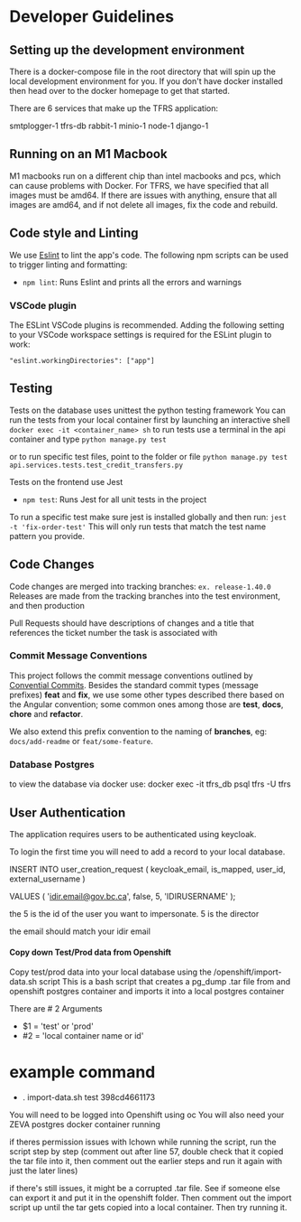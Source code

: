 # Developer Guidelines

## Setting up the development environment

There is a docker-compose file in the root directory that will spin up the local development environment for you. If you don't have docker installed then head over to the docker homepage to get that started.

There are 6 services that make up the TFRS application:

smtplogger-1
tfrs-db
rabbit-1
minio-1
node-1
django-1

## Running on an M1 Macbook
M1 macbooks run on a different chip than intel macbooks and pcs, which can cause problems with Docker. For TFRS, we have specified that all images must be amd64. If there are issues with anything, ensure that all images are amd64, and if not delete all images, fix the code and rebuild.


## Code style and Linting

We use [Eslint](https://eslint.org/) to lint the app's code. The following npm scripts can be used to trigger linting and formatting:

- `npm lint`: Runs Eslint and prints all the errors and warnings


### VSCode plugin

The ESLint VSCode plugins is recommended.
Adding the following setting to your VSCode workspace settings is required for the ESLint plugin to work:

```
"eslint.workingDirectories": ["app"]
```

## Testing

Tests on the database uses unittest the python testing framework
You can run the tests from your local container first by launching an interactive shell
`docker exec -it <container_name> sh`
to run tests use a terminal in the api container and type
`python manage.py test`

or to run specific test files, point to the folder or file
`python manage.py test api.services.tests.test_credit_transfers.py`

Tests on the frontend use Jest

- `npm test`: Runs Jest for all unit tests in the project

To run a specific test make sure jest is installed globally and then run:
`jest -t 'fix-order-test'`
This will only run tests that match the test name pattern you provide.



## Code Changes

Code changes are merged into tracking branches: `ex. release-1.40.0`
Releases are made from the tracking branches into the test environment, and then production

Pull Requests should have descriptions of changes and a title that references the
ticket number the task is associated with

### Commit Message Conventions

This project follows the commit message conventions outlined by [Convential Commits](https://www.conventionalcommits.org/). Besides the standard commit types (message prefixes) **feat** and **fix**, we use some other types described there based on the Angular convention; some common ones among those are **test**, **docs**, **chore** and **refactor**.

We also extend this prefix convention to the naming of **branches**, eg: `docs/add-readme` or `feat/some-feature`.

### Database Postgres

to view the database via docker use:
docker exec -it tfrs_db psql tfrs -U tfrs

## User Authentication

The application requires users to be authenticated using keycloak.

To login the first time you will need to add a record to your local database. 
 
INSERT INTO user_creation_request (
    keycloak_email,
    is_mapped,
    user_id,
    external_username
  )

VALUES (
    'idir.email@gov.bc.ca',
    false,
    5,
    'IDIRUSERNAME'
  );


the 5 is the id of the user you want to impersonate. 5 is the director

the email should match your idir email

#### Copy down Test/Prod data from Openshift

Copy test/prod data into your local database using the /openshift/import-data.sh script
This is a bash script that creates a pg_dump .tar file from and openshift postgres container
and imports it into a local postgres container

There are # 2 Arguments

- $1 = 'test' or 'prod'
- #2 = 'local container name or id'

# example command

- . import-data.sh test 398cd4661173

You will need to be logged into Openshift using oc
You will also need your ZEVA postgres docker container running

if theres permission issues with lchown while running the script, run the script step by step (comment out after line 57, double check that it copied the tar file into it, then comment out the earlier steps and run it again with just the later lines)

if there's still issues, it might be a corrupted .tar file. See if someone else can export it and put it in the openshift folder. Then comment out the import script up until the tar gets copied into a local container. Then try running it.
